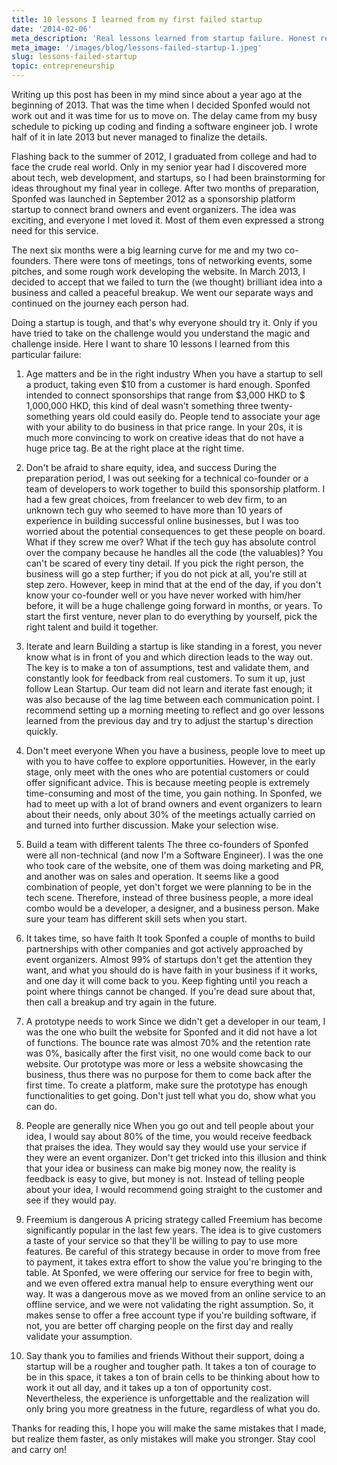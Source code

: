 ```yaml
---
title: 10 lessons I learned from my first failed startup
date: '2014-02-06'
meta_description: 'Real lessons learned from startup failure. Honest reflections on mistakes made, lessons learned, and how to approach entrepreneurship differently.'
meta_image: '/images/blog/lessons-failed-startup-1.jpeg'
slug: lessons-failed-startup
topic: entrepreneurship
---
```


Writing up this post has been in my mind since about a year ago at the beginning of 2013. That was the time when I decided Sponfed would not work out and it was time for us to move on. The delay came from my busy schedule to picking up coding and finding a software engineer job. I wrote half of it in late 2013 but never managed to finalize the details.

Flashing back to the summer of 2012, I graduated from college and had to face the crude real world. Only in my senior year had I discovered more about tech, web development, and startups, so I had been brainstorming for ideas throughout my final year in college. After two months of preparation, Sponfed was launched in September 2012 as a sponsorship platform startup to connect brand owners and event organizers. The idea was exciting, and everyone I met loved it. Most of them even expressed a strong need for this service.

The next six months were a big learning curve for me and my two co-founders. There were tons of meetings, tons of networking events, some pitches, and some rough work developing the website. In March 2013, I decided to accept that we failed to turn the (we thought) brilliant idea into a business and called a peaceful breakup. We went our separate ways and continued on the journey each person had.

Doing a startup is tough, and that's why everyone should try it. Only if you have tried to take on the challenge would you understand the magic and challenge inside. Here I want to share 10 lessons I learned from this particular failure:

1. Age matters and be in the right industry
When you have a startup to sell a product, taking even $10 from a customer is hard enough. Sponfed intended to connect sponsorships that range from $3,000 HKD to $ 1,000,000 HKD, this kind of deal wasn't something three twenty-something years old could easily do. People tend to associate your age with your ability to do business in that price range. In your 20s, it is much more convincing to work on creative ideas that do not have a huge price tag. Be at the right place at the right time.

2. Don't be afraid to share equity, idea, and success
During the preparation period, I was out seeking for a technical co-founder or a team of developers to work together to build this sponsorship platform. I had a few great choices, from freelancer to web dev firm, to an unknown tech guy who seemed to have more than 10 years of experience in building successful online businesses, but I was too worried about the potential consequences to get these people on board. What if they screw me over? What if the tech guy has absolute control over the company because he handles all the code (the valuables)? You can't be scared of every tiny detail. If you pick the right person, the business will go a step further; if you do not pick at all, you're still at step zero. However, keep in mind that at the end of the day, if you don't know your co-founder well or you have never worked with him/her before, it will be a huge challenge going forward in months, or years. To start the first venture, never plan to do everything by yourself, pick the right talent and build it together.

3. Iterate and learn
Building a startup is like standing in a forest, you never know what is in front of you and which direction leads to the way out. The key is to make a ton of assumptions, test and validate them, and constantly look for feedback from real customers. To sum it up, just follow Lean Startup. Our team did not learn and iterate fast enough; it was also because of the lag time between each communication point. I recommend setting up a morning meeting to reflect and go over lessons learned from the previous day and try to adjust the startup's direction quickly.

4. Don't meet everyone
When you have a business, people love to meet up with you to have coffee to explore opportunities. However, in the early stage, only meet with the ones who are potential customers or could offer significant advice. This is because meeting people is extremely time-consuming and most of the time, you gain nothing. In Sponfed, we had to meet up with a lot of brand owners and event organizers to learn about their needs, only about 30% of the meetings actually carried on and turned into further discussion. Make your selection wise.

5. Build a team with different talents
The three co-founders of Sponfed were all non-technical (and now I'm a Software Engineer). I was the one who took care of the website, one of them was doing marketing and PR, and another was on sales and operation. It seems like a good combination of people, yet don't forget we were planning to be in the tech scene. Therefore, instead of three business people, a more ideal combo would be a developer, a designer, and a business person. Make sure your team has different skill sets when you start.

6. It takes time, so have faith
It took Sponfed a couple of months to build partnerships with other companies and got actively approached by event organizers. Almost 99% of startups don't get the attention they want, and what you should do is have faith in your business if it works, and one day it will come back to you. Keep fighting until you reach a point where things cannot be changed. If you're dead sure about that, then call a breakup and try again in the future.

7. A prototype needs to work
Since we didn't get a developer in our team, I was the one who built the website for Sponfed and it did not have a lot of functions. The bounce rate was almost 70% and the retention rate was 0%, basically after the first visit, no one would come back to our website. Our prototype was more or less a website showcasing the business, thus there was no purpose for them to come back after the first time. To create a platform, make sure the prototype has enough functionalities to get going. Don't just tell what you do, show what you can do.

8. People are generally nice
When you go out and tell people about your idea, I would say about 80% of the time, you would receive feedback that praises the idea. They would say they would use your service if they were an event organizer. Don't get tricked into this illusion and think that your idea or business can make big money now, the reality is feedback is easy to give, but money is not. Instead of telling people about your idea, I would recommend going straight to the customer and see if they would pay.

9. Freemium is dangerous
A pricing strategy called Freemium has become significantly popular in the last few years. The idea is to give customers a taste of your service so that they'll be willing to pay to use more features. Be careful of this strategy because in order to move from free to payment, it takes extra effort to show the value you're bringing to the table. At Sponfed, we were offering our service for free to begin with, and we even offered extra manual help to ensure everything went our way. It was a dangerous move as we moved from an online service to an offline service, and we were not validating the right assumption. So, it makes sense to offer a free account type if you're building software, if not, you are better off charging people on the first day and really validate your assumption.

10. Say thank you to families and friends
Without their support, doing a startup will be a rougher and tougher path. It takes a ton of courage to be in this space, it takes a ton of brain cells to be thinking about how to work it out all day, and it takes up a ton of opportunity cost. Nevertheless, the experience is unforgettable and the realization will only bring you more greatness in the future, regardless of what you do.

Thanks for reading this, I hope you will make the same mistakes that I made, but realize them faster, as only mistakes will make you stronger. Stay cool and carry on!
